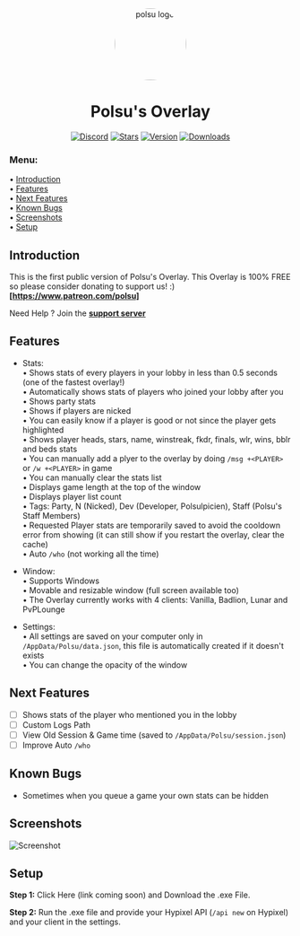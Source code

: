 <div align="center">
    <a href="https://discord.gg/xm9QX3Q"><img src="https://cdn.discordapp.com/attachments/831872376140070943/848225322640998400/polsu.png" alt="polsu logo" height="128" style="border-radius: 50%"></a>
    <h1>Polsu's Overlay</h1>
</div>
<div align="center">
        <a href="https://discord.gg/xm9QX3Q"><img src="https://img.shields.io/discord/761623845119328257?color=blue&label=Discord&logo=discord&style=for-the-badge" alt="Discord"></a>
        <a href="https://github.com/Polsulpicien/Polsu-Overlay"><img src="https://img.shields.io/github/stars/Polsulpicien/Polsu-Overlay?style=for-the-badge" alt="Stars"></a>
        <a href="https://github.com/Polsulpicien/Polsu-Overlay"><img src="https://img.shields.io/github/v/release/polsulpicien/Polsu-Overlay?color=red&label=Version&logo=github&style=for-the-badge" alt="Version"></a>
    <a href="https://github.com/Polsulpicien/Polsu-Overlay"><img src="https://img.shields.io/github/downloads/polsulpicien/Polsu-Overlay/total?style=for-the-badge" alt="Downloads"></a>
</div>
<p align="center">
    <h3>Menu:</h3>
</p>

  • [Introduction](https://github.com/Polsulpicien/Polsu-Overlay/#introduction)  
  • [Features](https://github.com/Polsulpicien/Polsu-Overlay/#features)   
  • [Next Features](https://github.com/Polsulpicien/Polsu-Overlay/#next-features)   
  • [Known Bugs](https://github.com/Polsulpicien/Polsu-Overlay/#known-bugs)   
  • [Screenshots](https://github.com/Polsulpicien/Polsu-Overlay/#screenshots)  
  • [Setup](https://github.com/Polsulpicien/Polsu-Overlay/#setup)  

## Introduction
  
This is the first public version of Polsu's Overlay.
This Overlay is 100% FREE so please consider donating to support us! :)  
**[https://www.patreon.com/polsu]**  

Need Help ? Join the **[support server](https://discord.gg/xm9QX3Q)**  

## Features
- Stats:  
    • Shows stats of every players in your lobby in less than 0.5 seconds (one of the fastest overlay!)  
    • Automatically shows stats of players who joined your lobby after you  
    • Shows party stats  
    • Shows if players are nicked  
    • You can easily know if a player is good or not since the player gets highlighted  
    • Shows player heads, stars, name, winstreak, fkdr, finals, wlr, wins, bblr and beds stats  
    • You can manually add a plyer to the overlay by doing `/msg +<PLAYER>` or `/w +<PLAYER>` in game  
    • You can manually clear the stats list  
    • Displays game length at the top of the window  
    • Displays player list count  
    • Tags: Party, N (Nicked), Dev (Developer, Polsulpicien), Staff (Polsu's Staff Members)  
    • Requested Player stats are temporarily saved to avoid the cooldown error from showing (it can still show if you restart the overlay, clear the cache)  
    • Auto `/who` (not working all the time)  
    
- Window:  
    • Supports Windows  
    • Movable and resizable window (full screen available too)  
    • The Overlay currently works with 4 clients: Vanilla, Badlion, Lunar and PvPLounge  
    
- Settings:  
    • All settings are saved on your computer only in `/AppData/Polsu/data.json`, this file is automatically created if it doesn't exists  
    • You can change the opacity of the window  

## Next Features  
  - [ ] Shows stats of the player who mentioned you in the lobby  
  - [ ] Custom Logs Path  
  - [ ] View Old Session & Game time (saved to `/AppData/Polsu/session.json`)  
  - [ ] Improve Auto `/who`  
    
## Known Bugs
 - Sometimes when you queue a game your own stats can be hidden  

## Screenshots

![Screenshot](https://media.discordapp.net/attachments/804945677833994240/928749561097367552/unknown.png)

## Setup

__Step 1:__
Click Here (link coming soon) and Download the .exe File.

__Step 2:__
Run the .exe file and provide your Hypixel API (`/api new` on Hypixel) and your client in the settings.
